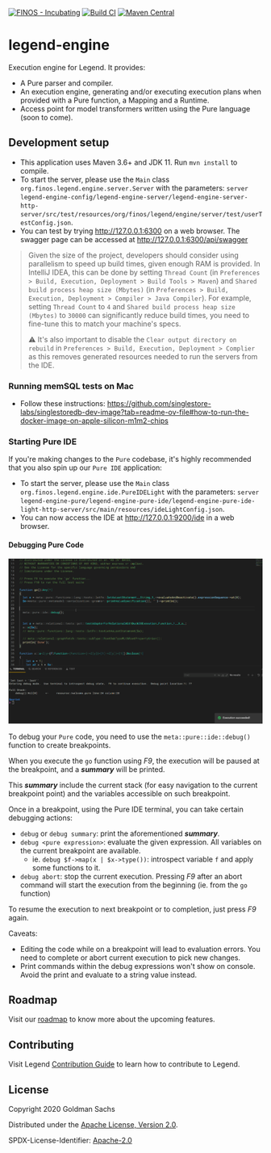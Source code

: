 [![FINOS - Incubating](https://cdn.jsdelivr.net/gh/finos/contrib-toolbox@master/images/badge-incubating.svg)](https://finosfoundation.atlassian.net/wiki/display/FINOS/Incubating)
[![Build CI](https://github.com/finos/legend-engine/actions/workflows/build.yml/badge.svg?branch=master)](https://github.com/finos/legend-engine/actions/workflows/build.yml)
[![Maven Central](https://img.shields.io/maven-central/v/org.finos.legend.engine/legend-engine-server.svg)](https://central.sonatype.com/namespace/org.finos.legend.engine)

# legend-engine

Execution engine for Legend. It provides:
- A Pure parser and compiler.
- An execution engine, generating and/or executing execution plans when provided with a Pure function, a Mapping and a Runtime.
- Access point for model transformers written using the Pure language (soon to come).

## Development setup

- This application uses Maven 3.6+ and JDK 11. Run `mvn install` to compile.
- To start the server, please use the `Main` class `org.finos.legend.engine.server.Server` with the parameters: `server legend-engine-config/legend-engine-server/legend-engine-server-http-server/src/test/resources/org/finos/legend/engine/server/test/userTestConfig.json`.
- You can test by trying http://127.0.0.1:6300 on a web browser. The swagger page can be accessed at http://127.0.0.1:6300/api/swagger

> Given the size of the project, developers should consider using parallelism to speed up build times, given enough RAM is provided.
> In IntelliJ IDEA, this can be done by setting `Thread Count` (in `Preferences > Build, Execution, Deployment > Build Tools > Maven`) and `Shared build process heap size (Mbytes)` (in `Preferences > Build, Execution, Deployment > Compiler > Java Compiler`).
> For example, setting `Thread Count` to `4` and `Shared build process heap size (Mbytes)` to `30000` can significantly reduce build times, you need to fine-tune this to match your machine's specs.
> 
> ⚠️ It's also important to disable the `Clear output directory on rebuild` in `Preferences > Build, Execution, Deployment > Complier` as this removes generated resources needed to run the servers from the IDE.

### Running memSQL tests on Mac

- Follow these instructions: https://github.com/singlestore-labs/singlestoredb-dev-image?tab=readme-ov-file#how-to-run-the-docker-image-on-apple-silicon-m1m2-chips

### Starting Pure IDE

If you're making changes to the `Pure` codebase, it's highly recommended that you also spin up our `Pure IDE` application:

- To start the server, please use the `Main` class `org.finos.legend.engine.ide.PureIDELight` with the parameters: `server legend-engine-pure/legend-engine-pure-ide/legend-engine-pure-ide-light-http-server/src/main/resources/ideLightConfig.json`.
- You can now access the IDE at http://127.0.0.1:9200/ide in a web browser.

#### Debugging Pure Code

![Debugging](docs/debug.gif)

To debug your `Pure` code, you need to use the `meta::pure::ide::debug()` function to create breakpoints.

When you execute the `go` function using _F9_, the execution will be paused at the breakpoint, and a **_summary_** will be printed.

This **_summary_** include the current stack (for easy navigation to the current breakpoint point) and the variables accessible on such breakpoint.   
 
Once in a breakpoint, using the Pure IDE terminal, you can take certain debugging actions:

- `debug` or `debug summary`: print the aforementioned **_summary_**.
- `debug <pure expression>`: evaluate the given expression.  All variables on the current breakpoint are available.
  - ie. `debug $f->map(x | $x->type())`: introspect variable `f` and apply some functions to it.
- `debug abort`: stop the current execution.  Pressing _F9_ after an abort command will start the execution from the beginning (ie. from the `go` function) 

To resume the execution to next breakpoint or to completion, just press _F9_ again.

Caveats:
- Editing the code while on a breakpoint will lead to evaluation errors.  You need to complete or abort current execution to pick new changes.
- Print commands within the debug expressions won't show on console.  Avoid the print and evaluate to a string value instead.

## Roadmap

Visit our [roadmap](https://github.com/finos/legend#roadmap) to know more about the upcoming features.

## Contributing

Visit Legend [Contribution Guide](https://github.com/finos/legend/blob/master/CONTRIBUTING.md) to learn how to contribute to Legend.

## License

Copyright 2020 Goldman Sachs

Distributed under the [Apache License, Version 2.0](http://www.apache.org/licenses/LICENSE-2.0).

SPDX-License-Identifier: [Apache-2.0](https://spdx.org/licenses/Apache-2.0)

